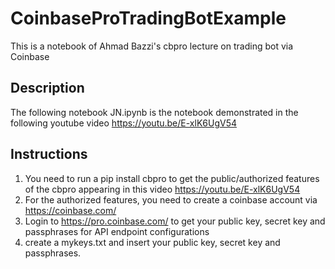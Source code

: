 # CoinbaseProTradingBotExample
This is a notebook of Ahmad Bazzi's cbpro lecture on trading bot via Coinbase

## Description
The following notebook JN.ipynb is the notebook demonstrated in the following youtube video https://youtu.be/E-xlK6UgV54

## Instructions
1) You need to run a pip install cbpro to get the public/authorized features of the cbpro appearing in this video https://youtu.be/E-xlK6UgV54
2) For the authorized features, you need to create a coinbase account via https://coinbase.com/ 
3) Login to https://pro.coinbase.com/ to get your public key, secret key and passphrases for API endpoint configurations
4) create a mykeys.txt and insert your public key, secret key and passphrases.

